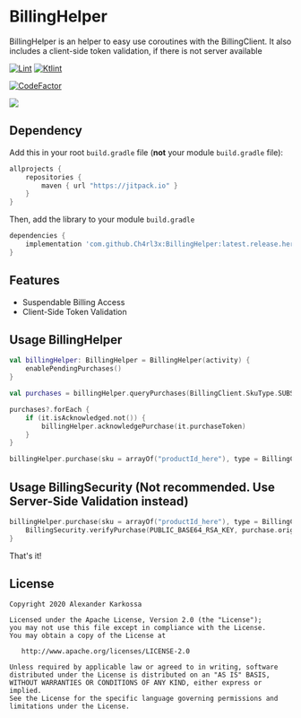 # BillingHelper
BillingHelper is an helper to easy use coroutines with the BillingClient.
It also includes a client-side token validation, if there is not server available

<a href="https://github.com/Ch4rl3x/BillingHelper/actions?query=workflow%3ALint"><img src="https://github.com/Ch4rl3x/BillingHelper/workflows/Lint/badge.svg" alt="Lint"></a>
<a href="https://github.com/Ch4rl3x/BillingHelper/actions?query=workflow%3AKtlint"><img src="https://github.com/Ch4rl3x/BillingHelper/workflows/Ktlint/badge.svg" alt="Ktlint"></a>

<a href="https://www.codefactor.io/repository/github/ch4rl3x/billinghelper"><img src="https://www.codefactor.io/repository/github/ch4rl3x/billinghelper/badge" alt="CodeFactor" /></a>

[![](https://jitpack.io/v/Ch4rl3x/BillingHelper.svg)](https://jitpack.io/#Ch4rl3x/BillingHelper)

## Dependency

Add this in your root `build.gradle` file (**not** your module `build.gradle` file):

```gradle
allprojects {
	repositories {
        maven { url "https://jitpack.io" }
    }
}
```

Then, add the library to your module `build.gradle`
```gradle
dependencies {
    implementation 'com.github.Ch4rl3x:BillingHelper:latest.release.here'
}
```

## Features
- Suspendable Billing Access
- Client-Side Token Validation

## Usage BillingHelper

```kotlin
val billingHelper: BillingHelper = BillingHelper(activity) {
    enablePendingPurchases()
}

val purchases = billingHelper.queryPurchases(BillingClient.SkuType.SUBS)

purchases?.forEach {
    if (it.isAcknowledged.not()) {
        billingHelper.acknowledgePurchase(it.purchaseToken)
    }
}

billingHelper.purchase(sku = arrayOf("productId_here"), type = BillingClient.SkuType.SUBS)
```

## Usage BillingSecurity (Not recommended. Use Server-Side Validation instead)

```kotlin
billingHelper.purchase(sku = arrayOf("productId_here"), type = BillingClient.SkuType.SUBS) { purchase ->
    BillingSecurity.verifyPurchase(PUBLIC_BASE64_RSA_KEY, purchase.originalJson, purchase.signature)
}
```

That's it!

License
--------

    Copyright 2020 Alexander Karkossa

    Licensed under the Apache License, Version 2.0 (the "License");
    you may not use this file except in compliance with the License.
    You may obtain a copy of the License at

       http://www.apache.org/licenses/LICENSE-2.0

    Unless required by applicable law or agreed to in writing, software
    distributed under the License is distributed on an "AS IS" BASIS,
    WITHOUT WARRANTIES OR CONDITIONS OF ANY KIND, either express or implied.
    See the License for the specific language governing permissions and
    limitations under the License.
